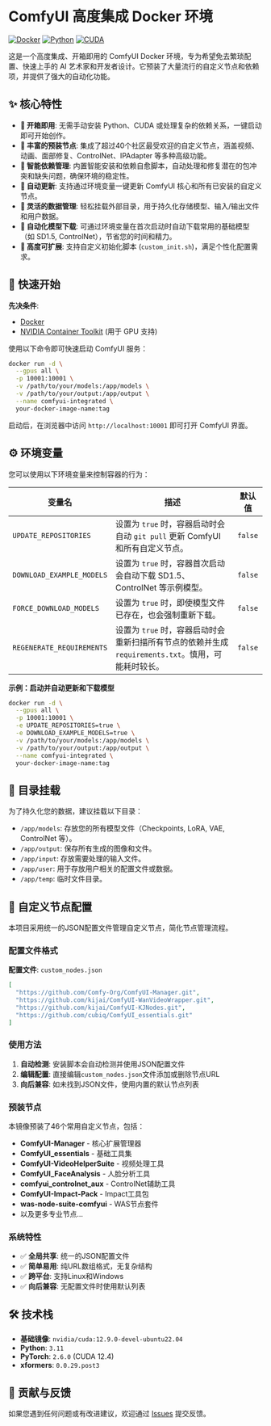 # ComfyUI 高度集成 Docker 环境

[![Docker](https://img.shields.io/badge/Docker-ready-blue.svg)](https://www.docker.com/)
[![Python](https://img.shields.io/badge/Python-3.11-blue.svg)](https://www.python.org/)
[![CUDA](https://img.shields.io/badge/CUDA-12.9.0-green.svg)](https://developer.nvidia.com/cuda-toolkit)

这是一个高度集成、开箱即用的 ComfyUI Docker 环境，专为希望免去繁琐配置、快速上手的 AI 艺术家和开发者设计。它预装了大量流行的自定义节点和依赖项，并提供了强大的自动化功能。

## ✨ 核心特性

*   **🚀 开箱即用**: 无需手动安装 Python、CUDA 或处理复杂的依赖关系，一键启动即可开始创作。
*   **🧩 丰富的预装节点**: 集成了超过40个社区最受欢迎的自定义节点，涵盖视频、动画、面部修复、ControlNet、IPAdapter 等多种高级功能。
*   **🧠 智能依赖管理**: 内置智能安装和依赖自愈脚本，自动处理和修复潜在的包冲突和缺失问题，确保环境的稳定性。
*   **🔄 自动更新**: 支持通过环境变量一键更新 ComfyUI 核心和所有已安装的自定义节点。
*   **📂 灵活的数据管理**: 轻松挂载外部目录，用于持久化存储模型、输入/输出文件和用户数据。
*   **🤖 自动化模型下载**: 可通过环境变量在首次启动时自动下载常用的基础模型（如 SD1.5, ControlNet），节省您的时间和精力。
*   **🔧 高度可扩展**: 支持自定义初始化脚本 (`custom_init.sh`)，满足个性化配置需求。

## 🚀 快速开始

**先决条件**:
*   [Docker](https://www.docker.com/get-started)
*   [NVIDIA Container Toolkit](https://docs.nvidia.com/datacenter/cloud-native/container-toolkit/latest/install-guide.html) (用于 GPU 支持)

使用以下命令即可快速启动 ComfyUI 服务：

```bash
docker run -d \
  --gpus all \
  -p 10001:10001 \
  -v /path/to/your/models:/app/models \
  -v /path/to/your/output:/app/output \
  --name comfyui-integrated \
  your-docker-image-name:tag
```

启动后，在浏览器中访问 `http://localhost:10001` 即可打开 ComfyUI 界面。

## ⚙️ 环境变量

您可以使用以下环境变量来控制容器的行为：

| 变量名                    | 描述                                                                                             | 默认值   |
| ------------------------- | ------------------------------------------------------------------------------------------------ | -------- |
| `UPDATE_REPOSITORIES`     | 设置为 `true` 时，容器启动时会自动 `git pull` 更新 ComfyUI 和所有自定义节点。                      | `false`  |
| `DOWNLOAD_EXAMPLE_MODELS` | 设置为 `true` 时，容器首次启动会自动下载 SD1.5、ControlNet 等示例模型。                            | `false`  |
| `FORCE_DOWNLOAD_MODELS`   | 设置为 `true` 时，即使模型文件已存在，也会强制重新下载。                                           | `false`  |
| `REGENERATE_REQUIREMENTS` | 设置为 `true` 时，容器启动时会重新扫描所有节点的依赖并生成 `requirements.txt`。慎用，可能耗时较长。 | `false`  |

**示例：启动并自动更新和下载模型**
```bash
docker run -d \
  --gpus all \
  -p 10001:10001 \
  -e UPDATE_REPOSITORIES=true \
  -e DOWNLOAD_EXAMPLE_MODELS=true \
  -v /path/to/your/models:/app/models \
  -v /path/to/your/output:/app/output \
  --name comfyui-integrated \
  your-docker-image-name:tag
```

## 📂 目录挂载

为了持久化您的数据，建议挂载以下目录：

*   `/app/models`: 存放您的所有模型文件（Checkpoints, LoRA, VAE, ControlNet 等）。
*   `/app/output`: 保存所有生成的图像和文件。
*   `/app/input`: 存放需要处理的输入文件。
*   `/app/user`: 用于存放用户相关的配置文件或数据。
*   `/app/temp`: 临时文件目录。

## 🧩 自定义节点配置

本项目采用统一的JSON配置文件管理自定义节点，简化节点管理流程。

### 配置文件格式

**配置文件**: `custom_nodes.json`

```json
[
  "https://github.com/Comfy-Org/ComfyUI-Manager.git",
  "https://github.com/kijai/ComfyUI-WanVideoWrapper.git", 
  "https://github.com/kijai/ComfyUI-KJNodes.git",
  "https://github.com/cubiq/ComfyUI_essentials.git"
]
```

### 使用方法

1. **自动检测**: 安装脚本会自动检测并使用JSON配置文件
2. **编辑配置**: 直接编辑`custom_nodes.json`文件添加或删除节点URL
3. **向后兼容**: 如未找到JSON文件，使用内置的默认节点列表

### 预装节点

本镜像预装了46个常用自定义节点，包括：

- **ComfyUI-Manager** - 核心扩展管理器
- **ComfyUI_essentials** - 基础工具集  
- **ComfyUI-VideoHelperSuite** - 视频处理工具
- **ComfyUI_FaceAnalysis** - 人脸分析工具
- **comfyui_controlnet_aux** - ControlNet辅助工具
- **ComfyUI-Impact-Pack** - Impact工具包
- **was-node-suite-comfyui** - WAS节点套件
- 以及更多专业节点...

### 系统特性

- ✅ **全局共享**: 统一的JSON配置文件
- ✅ **简单易用**: 纯URL数组格式，无复杂结构  
- ✅ **跨平台**: 支持Linux和Windows
- ✅ **向后兼容**: 无配置文件时使用默认列表

## 🛠️ 技术栈

*   **基础镜像**: `nvidia/cuda:12.9.0-devel-ubuntu22.04`
*   **Python**: `3.11`
*   **PyTorch**: `2.6.0` (CUDA 12.4)
*   **xformers**: `0.0.29.post3`

## 🤝 贡献与反馈

如果您遇到任何问题或有改进建议，欢迎通过 [Issues](https://github.com/your-repo/issues) 提交反馈。